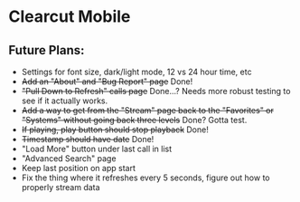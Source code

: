# Clearcut Mobile

## Future Plans:
* Settings for font size, dark/light mode, 12 vs 24 hour time, etc
* ~~Add an "About" and "Bug Report" page~~ Done!
* ~~"Pull Down to Refresh" calls page~~ Done...? Needs more robust testing to see if it actually works.
* ~~Add a way to get from the "Stream" page back to the "Favorites" or "Systems" without going back three levels~~ Done? Gotta test.
* ~~If playing, play button should stop playback~~ Done!
* ~~Timestamp should have date~~ Done!
* "Load More" button under last call in list
* "Advanced Search" page
* Keep last position on app start
* Fix the thing where it refreshes every 5 seconds, figure out how to properly stream data